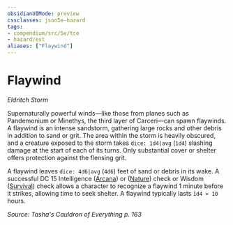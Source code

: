 ```yaml
---
obsidianUIMode: preview
cssclasses: json5e-hazard
tags:
- compendium/src/5e/tce
- hazard/est
aliases: ["Flaywind"]
---
```

# Flaywind
*Eldritch Storm*  

Supernaturally powerful winds—like those from planes such as Pandemonium or Minethys, the third layer of Carceri—can spawn flaywinds. A flaywind is an intense sandstorm, gathering large rocks and other debris in addition to sand or grit. The area within the storm is heavily obscured, and a creature exposed to the storm takes `dice: 1d4|avg` (`1d4`) slashing damage at the start of each of its turns. Only substantial cover or shelter offers protection against the flensing grit.

A flaywind leaves `dice: 4d6|avg` (`4d6`) feet of sand or debris in its wake. A successful DC 15 Intelligence ([Arcana](4-Resources/Compendium/rules/skills.md#Arcana)) or ([Nature](4-Resources/Compendium/rules/skills.md#Nature)) check or Wisdom ([Survival](4-Resources/Compendium/rules/skills.md#Survival)) check allows a character to recognize a flaywind 1 minute before it strikes, allowing time to seek shelter. A flaywind typically lasts `1d4 × 10` hours.

*Source: Tasha's Cauldron of Everything p. 163*